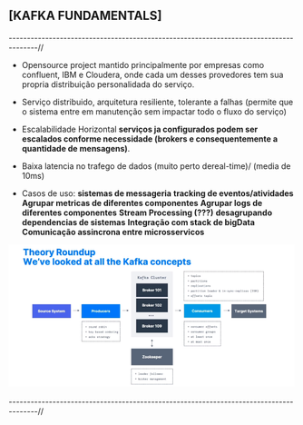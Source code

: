 ## [KAFKA FUNDAMENTALS]

--------------------------------------------------------------------------------------//

* Opensource project mantido principalmente por empresas como confluent, IBM e Cloudera, onde cada um desses provedores tem sua propria distribuição personalidada do serviço.

* Serviço distribuido, arquitetura resiliente, tolerante a falhas (permite que o sistema entre em manutenção sem impactar todo o fluxo do serviço)

* Escalabilidade Horizontal
**serviços ja configurados podem ser escalados conforme necessidade (brokers e consequentemente a quantidade de mensagens)**.

* Baixa latencia no trafego de dados (muito perto dereal-time)/ (media de 10ms)

* Casos de uso:
 **sistemas de messageria**
 **tracking de eventos/atividades**
 **Agrupar metricas de diferentes componentes**
 **Agrupar logs de diferentes componentes**
 **Stream Processing (???)**
 **desagrupando dependencias de sistemas**
 **Integração com stack de bigData**
 **Comunicação assincrona entre microsservicos**

 ![theory_roundup](../../images/kafka_theory_roundup.png)

--------------------------------------------------------------------------------------//
